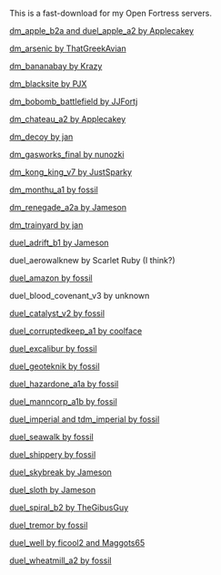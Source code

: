 This is a fast-download for my Open Fortress servers.


[dm_apple_b2a and duel_apple_a2 by Applecakey](https://tf2maps.net/downloads/apple.11921/)

[dm_arsenic by ThatGreekAvian](https://gamebanana.com/mods/151060)

[dm_bananabay by Krazy](https://gamebanana.com/mods/308878)

[dm_blacksite by PJX](https://tf2maps.net/downloads/blacksite-deathmatch.13064/)

[dm_bobomb_battlefield by JJFortj](https://gamebanana.com/mods/391065)

[dm_chateau_a2 by Applecakey](https://tf2maps.net/downloads/chateau.12715/)

[dm_decoy by jan](https://gamebanana.com/mods/308687)

[dm_gasworks_final by nunozki](https://gamebanana.com/mods/151097)

[dm_kong_king_v7 by JustSparky](https://gamebanana.com/mods/151104)

[dm_monthu_a1 by fossil](https://tf2maps.net/downloads/monthu.12586/)

[dm_renegade_a2a by Jameson](https://gamebanana.com/mods/298546)

[dm_trainyard by jan](https://gamebanana.com/mods/313810)

[duel_adrift_b1 by Jameson](https://tf2maps.net/downloads/adrift.13046/)

duel_aerowalknew by Scarlet Ruby (I think?)

[duel_amazon by fossil](https://tf2maps.net/downloads/amazon.12811/)

duel_blood_covenant_v3 by unknown

[duel_catalyst_v2 by fossil](https://tf2maps.net/downloads/the-catalyst.12074/)

[duel_corruptedkeep_a1 by coolface](https://tf2maps.net/downloads/corrupted-keep.12607/)

[duel_excalibur by fossil](https://tf2maps.net/threads/excalibur.45924/)

[duel_geoteknik by fossil](https://tf2maps.net/downloads/geoteknik.12689/)

[duel_hazardone_a1a by fossil](https://tf2maps.net/downloads/hazardzone.13073/)

[duel_manncorp_a1b by fossil](https://tf2maps.net/downloads/mann-corp.13272/)

[duel_imperial and tdm_imperial by fossil](https://tf2maps.net/downloads/imperial.11859/)

[duel_seawalk by fossil](https://tf2maps.net/downloads/seawalk.11966/)

[duel_shippery by fossil](https://tf2maps.net/downloads/shippery.12668/)

[duel_skybreak by Jameson](https://tf2maps.net/downloads/skybreak.12766/)

[duel_sloth by Jameson](https://tf2maps.net/downloads/sloth.12710/)

[duel_spiral_b2 by TheGibusGuy](https://tf2maps.net/downloads/spiral.12724/)

[duel_tremor by fossil](https://tf2maps.net/downloads/tremor.11906/)

[duel_well by ficool2 and Maggots65](https://gamebanana.com/mods/151048)

[duel_wheatmill_a2 by fossil](https://tf2maps.net/downloads/wheatmill.12878/)

